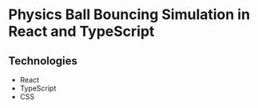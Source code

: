 # Physics Ball Bouncing Simulation in React and TypeScript

## Technologies

- React
- TypeScript
- CSS
